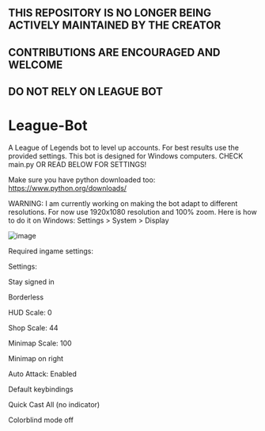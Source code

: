 ## THIS REPOSITORY IS NO LONGER BEING ACTIVELY MAINTAINED BY THE CREATOR
## CONTRIBUTIONS ARE ENCOURAGED AND WELCOME
## DO NOT RELY ON LEAGUE BOT

# League-Bot
A League of Legends bot to level up accounts. For best results use the provided settings. This bot is designed for Windows computers.
CHECK main.py OR READ BELOW FOR SETTINGS!

Make sure you have python downloaded too: https://www.python.org/downloads/

WARNING: I am currently working on making the bot adapt to different resolutions. For now use 1920x1080 resolution and 100% zoom. Here is how to do it on Windows:
Settings > System > Display

![image](https://user-images.githubusercontent.com/5957849/112218254-c04ae100-8be0-11eb-888b-b14b950e14f4.png)

Required ingame settings:

Settings:

Stay signed in

Borderless

HUD Scale: 0

Shop Scale: 44

Minimap Scale: 100

Minimap on right

Auto Attack: Enabled

Default keybindings

Quick Cast All (no indicator)

Colorblind mode off




